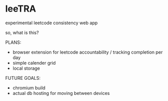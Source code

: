 # leeTRA
experimental leetcode consistency web app


so, what is this?


PLANS:

- browser extension for leetcode accountability / tracking completion per day
- simple calender grid 
- local storage 

FUTURE GOALS:
- chromium build
- actual db hosting for moving between devices 
